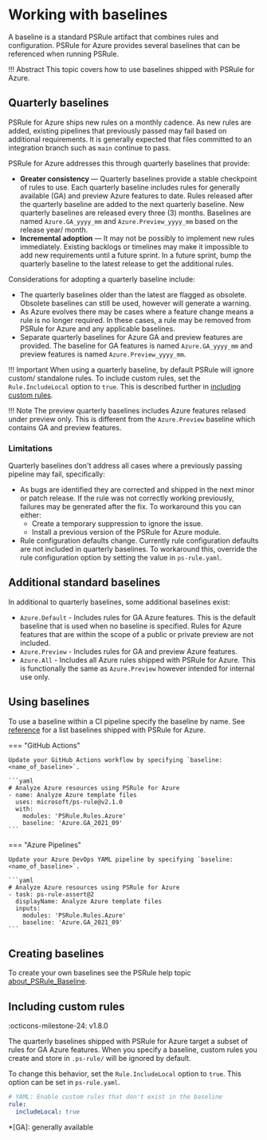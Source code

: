 # Working with baselines

A baseline is a standard PSRule artifact that combines rules and configuration.
PSRule for Azure provides several baselines that can be referenced when running PSRule.

!!! Abstract
    This topic covers how to use baselines shipped with PSRule for Azure.

## Quarterly baselines

PSRule for Azure ships new rules on a monthly cadence.
As new rules are added, existing pipelines that previously passed may fail based on additional requirements.
It is generally expected that files committed to an integration branch such as `main` continue to pass.

PSRule for Azure addresses this through quarterly baselines that provide:

- **Greater consistency** &mdash; Quarterly baselines provide a stable checkpoint of rules to use.
  Each quarterly baseline includes rules for generally available (GA) and preview Azure features to date.
  Rules released after the quarterly baseline are added to the next quarterly baseline.
  New quarterly baselines are released every three (3) months.
  Baselines are named `Azure.GA_yyyy_mm` and `Azure.Preview_yyyy_mm` based on the release year/ month.
- **Incremental adoption** &mdash; It may not be possibly to implement new rules immediately.
  Existing backlogs or timelines may make it impossible to add new requirements until a future sprint.
  In a future sprint, bump the quarterly baseline to the latest release to get the additional rules.

Considerations for adopting a quarterly baseline include:

- The quarterly baselines older than the latest are flagged as obsolete.
  Obsolete baselines can still be used, however will generate a warning.
- As Azure evolves there may be cases where a feature change means a rule is no longer required.
  In these cases, a rule may be removed from PSRule for Azure and any applicable baselines.
- Separate quarterly baselines for Azure GA and preview features are provided.
  The baseline for GA features is named `Azure.GA_yyyy_mm` and preview features is named `Azure.Preview_yyyy_mm`.

!!! Important
    When using a quarterly baseline, by default PSRule will ignore custom/ standalone rules.
    To include custom rules, set the `Rule.IncludeLocal` option to `true`.
    This is described further in [including custom rules](#including-custom-rules).

!!! Note
    The preview quarterly baselines includes Azure features relased under preview only.
    This is different from the `Azure.Preview` baseline which contains GA and preview features.

### Limitations

Quarterly baselines don't address all cases where a previously passing pipeline may fail, specifically:

- As bugs are identified they are corrected and shipped in the next minor or patch release.
  If the rule was not correctly working previously, failures may be generated after the fix.
  To workaround this you can either:
  - Create a temporary suppression to ignore the issue.
  - Install a previous version of the PSRule for Azure module.
- Rule configuration defaults change.
  Currently rule configuration defaults are not included in quarterly baselines.
  To workaround this, override the rule configuration option by setting the value in `ps-rule.yaml`.

## Additional standard baselines

In additional to quarterly baselines, some additional baselines exist:

- `Azure.Default` - Includes rules for GA Azure features.
  This is the default baseline that is used when no baseline is specified.
  Rules for Azure features that are within the scope of a public or private preview are not included.
- `Azure.Preview` - Includes rules for GA and preview Azure features.
- `Azure.All` - Includes all Azure rules shipped with PSRule for Azure.
  This is functionally the same as `Azure.Preview` however intended for internal use only.

## Using baselines

To use a baseline within a CI pipeline specify the baseline by name.
See [reference][1] for a list baselines shipped with PSRule for Azure.

=== "GitHub Actions"

    Update your GitHub Actions workflow by specifying `baseline: <name_of_baseline>`.

    ```yaml
    # Analyze Azure resources using PSRule for Azure
    - name: Analyze Azure template files
      uses: microsoft/ps-rule@v2.1.0
      with:
        modules: 'PSRule.Rules.Azure'
        baseline: 'Azure.GA_2021_09'
    ```

=== "Azure Pipelines"

    Update your Azure DevOps YAML pipeline by specifying `baseline: <name_of_baseline>`.

    ```yaml
    # Analyze Azure resources using PSRule for Azure
    - task: ps-rule-assert@2
      displayName: Analyze Azure template files
      inputs:
        modules: 'PSRule.Rules.Azure'
        baseline: 'Azure.GA_2021_09'
    ```

  [1]: en/baselines/Azure.All.md

## Creating baselines

To create your own baselines see the PSRule help topic [about_PSRule_Baseline][2].

  [2]: https://microsoft.github.io/PSRule/concepts/PSRule/en-US/about_PSRule_Baseline.html

## Including custom rules

:octicons-milestone-24: v1.8.0

The quarterly baselines shipped with PSRule for Azure target a subset of rules for GA Azure features.
When you specify a baseline, custom rules you create and store in `.ps-rule/` will be ignored by default.

To change this behavior, set the `Rule.IncludeLocal` option to `true`.
This option can be set in `ps-rule.yaml`.

```yaml
# YAML: Enable custom rules that don't exist in the baseline
rule:
  includeLocal: true
```

*[GA]: generally available
